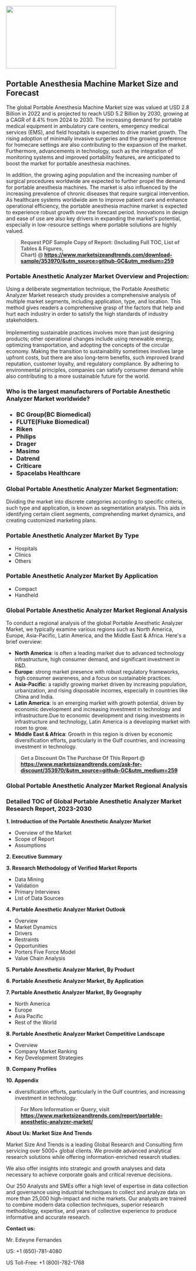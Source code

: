 <p><img class="alignnone size-medium wp-image-20088" src="https://ffe5etoiles.com/wp-content/uploads/2024/12/MST1-300x171.png" alt="" width="300" height="171" /></p><h2>Portable Anesthesia Machine Market Size and Forecast</h2><p>The global Portable Anesthesia Machine Market size was valued at USD 2.8 Billion in 2022 and is projected to reach USD 5.2 Billion by 2030, growing at a CAGR of 8.4% from 2024 to 2030. The increasing demand for portable medical equipment in ambulatory care centers, emergency medical services (EMS), and field hospitals is expected to drive market growth. The rising adoption of minimally invasive surgeries and the growing preference for homecare settings are also contributing to the expansion of the market. Furthermore, advancements in technology, such as the integration of monitoring systems and improved portability features, are anticipated to boost the market for portable anesthesia machines.</p><p>In addition, the growing aging population and the increasing number of surgical procedures worldwide are expected to further propel the demand for portable anesthesia machines. The market is also influenced by the increasing prevalence of chronic diseases that require surgical intervention. As healthcare systems worldwide aim to improve patient care and enhance operational efficiency, the portable anesthesia machine market is expected to experience robust growth over the forecast period. Innovations in design and ease of use are also key drivers in expanding the market's potential, especially in low-resource settings where portable solutions are highly valued.</p></p><blockquote id="" class=""><strong>Request PDF Sample Copy of Report: (Including Full TOC, List of Tables &amp; Figures, Chart)&nbsp;@&nbsp;<strong><a href="https://www.marketsizeandtrends.com/download-sample/353970/&utm_source=github-GC&utm_medium=259" target="_blank">https://www.marketsizeandtrends.com/download-sample/353970/&utm_source=github-GC&utm_medium=259</a></strong></strong></blockquote><h3 id="" class="">Portable Anesthetic Analyzer Market&nbsp;Overview and Projection:</h3><p id="" class="">Using a deliberate segmentation technique, the Portable Anesthetic Analyzer Market research study provides a comprehensive analysis of multiple market segments, including application, type, and location. This method gives readers a comprehensive grasp of the factors that help and hurt each industry in order to satisfy the high standards of industry stakeholders. <br /> <br />Implementing sustainable practices involves more than just designing products; other operational changes include using renewable energy, optimizing transportation, and adopting the concepts of the circular economy. Making the transition to sustainability sometimes involves large upfront costs, but there are also long-term benefits, such improved brand reputation, customer loyalty, and regulatory compliance. By adhering to environmental principles, companies can satisfy consumer demand while also contributing to a more sustainable future for the world.</p><h3 id="" class="">Who is the largest manufacturers of&nbsp;Portable Anesthetic Analyzer Market worldwide?</h3><h3 class=""><p><ul><li>BC Group(BC Biomedical) </li><li> FLUTE(Fluke Biomedical) </li><li> Riken </li><li> Philips </li><li> Drager </li><li> Masimo </li><li> Datrend </li><li> Criticare </li><li> Spacelabs Healthcare</li></ul></p></h3><h3 id="" class="">Global&nbsp;Portable Anesthetic Analyzer Market Segmentation:</h3><p id="" class="">Dividing the market into discrete categories according to specific criteria, such type and application, is known as segmentation analysis. This aids in identifying certain client segments, comprehending market dynamics, and creating customized marketing plans.</p><h3 id="" class="">Portable Anesthetic Analyzer Market&nbsp;By Type</h3><p><p><ul><li>Hospitals</li><li> Clinics</li><li> Others</p></li></ul></p></p><h3 id="" class="">Portable Anesthetic Analyzer Market&nbsp;By Application</h3><p class=""><p><ul><li>Compact</li><li> Handheld</li></ul></p></p><h3 id="" class="">Global Portable Anesthetic Analyzer Market Regional Analysis</h3><p id="" class="">To conduct a regional analysis of the global Portable Anesthetic Analyzer Market, we typically examine various regions such as North America, Europe, Asia-Pacific, Latin America, and the Middle East &amp; Africa. Here's a brief overview:</p><ul><li><strong>North America</strong>: is often a leading market due to advanced technology infrastructure, high consumer demand, and significant investment in R&amp;D.</li><li><strong>Europe</strong>: strong market presence with robust regulatory frameworks, high consumer awareness, and a focus on sustainable practices.</li><li><strong>Asia-Pacific</strong>: a rapidly growing market driven by increasing population, urbanization, and rising disposable incomes, especially in countries like China and India.</li><li><strong>Latin America</strong>: is an emerging market with growth potential, driven by economic development and increasing investment in technology and infrastructure.Due to economic development and rising investments in infrastructure and technology, Latin America is a developing market with room to grow.</li><li><strong>Middle East &amp; Africa</strong>: Growth in this region is driven by economic diversification efforts, particularly in the Gulf countries, and increasing investment in technology.</li></ul><blockquote id="" class=""><strong>Get a Discount On The Purchase Of This Report @ <strong><a href="https://www.marketsizeandtrends.com/ask-for-discount/353970/&utm_source=github-GC&utm_medium=259" target="_blank">https://www.marketsizeandtrends.com/ask-for-discount/353970/&utm_source=github-GC&utm_medium=259</a></strong></strong></blockquote><h3 id="" class="">Global Portable Anesthetic Analyzer Market Regional Analysis</h3><h3 id="" class="">Detailed TOC of Global Portable Anesthetic Analyzer Market Research Report, 2023-2030</h3><p id="" class=""><strong>1. Introduction of the Portable Anesthetic Analyzer Market</strong></p><ul><li>Overview of the Market</li><li>Scope of Report</li><li>Assumptions</li></ul><p id="" class=""><strong>2. Executive Summary</strong></p><p id="" class=""><strong>3. Research Methodology of Verified Market Reports</strong></p><ul><li>Data Mining</li><li>Validation</li><li>Primary Interviews</li><li>List of Data Sources</li></ul><p id="" class=""><strong>4. Portable Anesthetic Analyzer Market Outlook</strong></p><ul><li>Overview</li><li>Market Dynamics</li><li>Drivers</li><li>Restraints</li><li>Opportunities</li><li>Porters Five Force Model</li><li>Value Chain Analysis</li></ul><p id="" class=""><strong>5. Portable Anesthetic Analyzer Market, By Product</strong></p><p id="" class=""><strong>6. Portable Anesthetic Analyzer Market, By Application</strong></p><p id="" class=""><strong>7. Portable Anesthetic Analyzer Market, By Geography</strong></p><ul><li>North America</li><li>Europe</li><li>Asia Pacific</li><li>Rest of the World</li></ul><p id="" class=""><strong>8. Portable Anesthetic Analyzer Market Competitive Landscape</strong></p><ul><li>Overview</li><li>Company Market Ranking</li><li>Key Development Strategies</li></ul><p id="" class=""><strong>9. Company Profiles</strong></p><p id="" class=""><strong>10. Appendix</strong></p><ul><li>diversification efforts, particularly in the Gulf countries, and increasing investment in technology.</li></ul><blockquote id="" class=""><strong>For More Information or Query, visit <strong><strong><a href="https://www.marketsizeandtrends.com/report/portable-anesthetic-analyzer-market/" target="_blank">https://www.marketsizeandtrends.com/report/portable-anesthetic-analyzer-market/</a></strong></strong></strong></blockquote><p id="" class=""><strong>About Us: Market Size And Trends</strong></p><p id="" class="">Market Size And Trends is a leading Global Research and Consulting firm servicing over 5000+ global clients. We provide advanced analytical research solutions while offering information-enriched research studies.</p><p id="" class="">We also offer insights into strategic and growth analyses and data necessary to achieve corporate goals and critical revenue decisions.</p><p id="" class="">Our 250 Analysts and SMEs offer a high level of expertise in data collection and governance using industrial techniques to collect and analyze data on more than 25,000 high-impact and niche markets. Our analysts are trained to combine modern data collection techniques, superior research methodology, expertise, and years of collective experience to produce informative and accurate research.</p><p id="" class=""><strong>Contact us:</strong></p><p id="" class="">Mr. Edwyne Fernandes</p><p id="" class="">US: +1 (650)-781-4080</p><p id="" class="">US Toll-Free: +1 (800)-782-1768</p>
